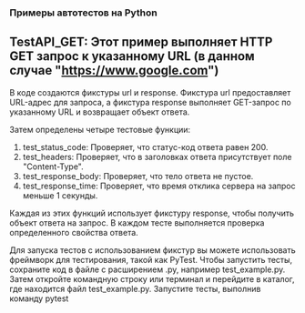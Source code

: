 ### Примеры автотестов на Python

## TestAPI_GET: Этот пример выполняет HTTP GET запрос к указанному URL (в данном случае "https://www.google.com")

В коде создаются фикстуры url и response. Фикстура url предоставляет URL-адрес для запроса, а фикстура response выполняет GET-запрос по указанному URL и возвращает объект ответа.

Затем определены четыре тестовые функции:

1. test_status_code: Проверяет, что статус-код ответа равен 200.
2. test_headers: Проверяет, что в заголовках ответа присутствует поле "Content-Type".
3. test_response_body: Проверяет, что тело ответа не пустое.
4. test_response_time: Проверяет, что время отклика сервера на запрос меньше 1 секунды.

Каждая из этих функций использует фикстуру response, чтобы получить объект ответа на запрос. В каждом тесте выполняется проверка определенного свойства ответа.

Для запуска тестов с использованием фикстур вы можете использовать фреймворк для тестирования, такой как PyTest. Чтобы запустить тесты, сохраните код в файле с расширением .py, например test_example.py. Затем откройте командную строку или терминал и перейдите в каталог, где находится файл test_example.py. Запустите тесты, выполнив команду pytest
